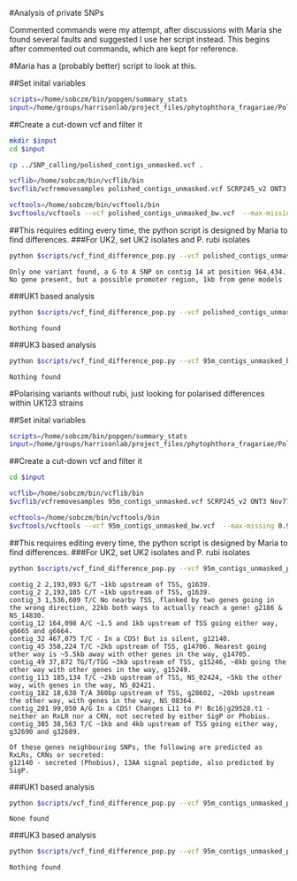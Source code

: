 #Analysis of private SNPs

Commented commands were my attempt, after discussions with Maria she found several faults and suggested I use her script instead. This begins after commented out commands, which are kept for reference.

<!-- ##First, filter vcf to remove SCRP245, ONT-3, NOV-77 & BC-23

Set key variables

```bash
vcftools=/home/sobczm/bin/vcftools/bin
vcflib=/home/sobczm/bin/vcflib/bin
```

Perform filtering

```bash
cd SNP_calling
$vcflib/vcfremovesamples 95m_contigs_unmasked.vcf SCRP245_v2 ONT3 Nov77 Bc23 > Polarising_95m_contigs_unmasked.vcf
```

##Filter vcf for quality, but keep multi-allelic variants and indels

All options except indel choice kept at default

```bash
vcf=Polarising_95m_contigs_unmasked.vcf
script=/home/adamst/git_repos/scripts/popgen/snp/sub_vcf_parser.sh
qsub $script $vcf 40 30 10 30 0.95 N
```

##Parse vcf file to a table for easier working

Copy over fasta file and create an index file and an index file for GATK

```bash
mkdir -p Polarising
cd Polarising
cp ../SNP_calling/Polarising* .
cp /home/groups/harrisonlab/project_files/phytophthora_fragariae/summary_stats/95m_contigs_unmasked.fa Bc16_contigs_unmasked.fa

#Create .dict file
java -jar /home/sobczm/bin/picard-tools-2.5.0/picard.jar CreateSequenceDictionary \
R= Bc16_contigs_unmasked.fa \
O= Bc16_contigs_unmasked.dict

#Create .fai file
samtools faidx Bc16_contigs_unmasked.fa
```

```bash
java -jar /home/sobczm/bin/GenomeAnalysisTK-3.6/GenomeAnalysisTK.jar \
-T VariantsToTable \
-R Bc16_contigs_unmasked.fa \
-V Polarising_95m_contigs_unmasked_filtered.vcf \
-F CHROM -F POS -F REF -F ALT \
-GF GT \
-o Parsed_Polarising_95m_contigs_unmasked.tbl
```

In this table, GT indicates the genotype of the sample, AD is the unfiltered allele depth, DP is the filtered depth, GQ is the quality of the assigned genotype and PL is the the normalised likelihood of the possible genotypes (smaller the better). For more detail on vcf files see: http://gatkforums.broadinstitute.org/gatk/discussion/1268/what-is-a-vcf-and-how-should-i-interpret-it

```bash
python /home/adamst/git_repos/scripts/phytophthora_fragariae/popgen_analysis/UK1_polarisation.py
python /home/adamst/git_repos/scripts/phytophthora_fragariae/popgen_analysis/UK2_polarisation.py
python /home/adamst/git_repos/scripts/phytophthora_fragariae/popgen_analysis/UK3_polarisation.py
```

```
UK1:
None found
UK2:
None are in genes
UK3:
None found
``` -->

#Maria has a (probably better) script to look at this.

##Set inital variables

```bash
scripts=/home/sobczm/bin/popgen/summary_stats
input=/home/groups/harrisonlab/project_files/phytophthora_fragariae/Polarising
```

##Create a cut-down vcf and filter it

```bash
mkdir $input
cd $input

cp ../SNP_calling/polished_contigs_unmasked.vcf .

vcflib=/home/sobczm/bin/vcflib/bin
$vcflib/vcfremovesamples polished_contigs_unmasked.vcf SCRP245_v2 ONT3 Nov77 Bc23 > polished_contigs_unmasked_bw.vcf

vcftools=/home/sobczm/bin/vcftools/bin
$vcftools/vcftools --vcf polished_contigs_unmasked_bw.vcf  --max-missing 0.95 --recode --out polished_contigs_unmasked_bw_filtered
```

##This requires editing every time, the python script is designed by Maria to find differences.
###For UK2, set UK2 isolates and P. rubi isolates

```bash
python $scripts/vcf_find_difference_pop.py --vcf polished_contigs_unmasked_bw_filtered.recode.vcf --out polished_contigs_unmasked_bw_filtered_fixed.vcf --ply 2 --pop1 Bc16,,A4,,SCRP249,,SCRP324,,SCRP333 --pop2 Nov5,,Bc1,,Nov9,,Nov27,,Nov71 --thr 0.95
```

```
Only one variant found, a G to A SNP on contig 14 at position 964,434. No gene present, but a possible promoter region, 1kb from gene models
```

###UK1 based analysis

```bash
python $scripts/vcf_find_difference_pop.py --vcf polished_contigs_unmasked_bw_filtered.recode.vcf --out polished_contigs_unmasked_bw_filtered_fixed_UK1.vcf --ply 2 --pop1 Bc1,,Nov5,,SCRP249,,SCRP324,,SCRP333 --pop2 A4,,Bc16,,Nov9,,Nov27,,Nov71 --thr 0.95
```

```
Nothing found
```

###UK3 based analysis

```bash
python $scripts/vcf_find_difference_pop.py --vcf 95m_contigs_unmasked_bw_filtered.recode.vcf --out 95m_contigs_unmasked_bw_filtered_fixed_UK3.vcf --ply 2 --pop1 Nov9,,Nov27,,Nov71,,SCRP249,,SCRP324,,SCRP333 --pop2 A4,,Bc16,,Nov5,,Bc1 --thr 0.95
```

```
Nothing found
```

#Polarising variants without rubi, just looking for polarised differences within UK123 strains

##Set inital variables

```bash
scripts=/home/sobczm/bin/popgen/summary_stats
input=/home/groups/harrisonlab/project_files/phytophthora_fragariae/Polarising
```

##Create a cut-down vcf and filter it

```bash
cd $input

vcflib=/home/sobczm/bin/vcflib/bin
$vcflib/vcfremovesamples 95m_contigs_unmasked.vcf SCRP245_v2 ONT3 Nov77 Bc23 SCRP249 SCRP324 SCRP333 > 95m_contigs_unmasked_pol.vcf

vcftools=/home/sobczm/bin/vcftools/bin
$vcftools/vcftools --vcf 95m_contigs_unmasked_bw.vcf  --max-missing 0.95 --recode --out 95m_contigs_unmasked_pol_filtered
```

##This requires editing every time, the python script is designed by Maria to find differences.
###For UK2, set UK2 isolates and P. rubi isolates

```bash
python $scripts/vcf_find_difference_pop.py --vcf 95m_contigs_unmasked_pol_filtered.recode.vcf --out 95m_contigs_unmasked_pol_filtered_fixed.vcf --ply 2 --pop1 Bc16,,A4 --pop2 Nov5,,Bc1,,Nov9,,Nov27,,Nov71 --thr 0.95
```

```
contig_2 2,193,093 G/T ~1kb upstream of TSS, g1639.
contig_2 2,193,105 C/T ~1kb upstream of TSS, g1639.
contig_3 1,536,609 T/C No nearby TSS, flanked by two genes going in the wrong direction, 22kb both ways to actually reach a gene! g2186 & NS_14830.
contig_12 164,098 A/C ~1.5 and 1kb upstream of TSS going either way, g6665 and g6664.
contig_32 467,075 T/C - In a CDS! But is silent, g12140.
contig_45 358,224 T/C ~2kb upstream of TSS, g14706. Nearest going other way is ~5.5kb away with other genes in the way, g14705.
contig_49 37,872 TG/T/TGG ~3kb upstream of TSS, g15246, ~8kb going the other way with other genes in the way, g15249.
contig_113 185,134 T/C ~2kb upstream of TSS, NS_02424, ~5kb the other way, with genes in the way, NS_02421.
contig_182 18,638 T/A 360bp upstream of TSS, g28602, ~20kb upstream the other way, with genes in the way, NS_08364.
contig_201 99,050 A/G In a CDS! Changes L11 to P! Bc16|g29528.t1 - neither an RxLR nor a CRN, not secreted by either SigP or Phobius.
contig_305 38,563 T/C ~1kb and 4kb upstream of TSS going either way, g32690 and g32689.

Of these genes neighbouring SNPs, the following are predicted as RxLRs, CRNs or secreted:
g12140 - secreted (Phobius), 13AA signal peptide, also predicted by SigP.
```

###UK1 based analysis

```bash
python $scripts/vcf_find_difference_pop.py --vcf 95m_contigs_unmasked_pol_filtered.recode.vcf --out 95m_contigs_unmasked_pol_filtered_fixed_UK1.vcf --ply 2 --pop1 Bc1,,Nov5 --pop2 A4,,Bc16,,Nov9,,Nov27,,Nov71 --thr 0.95
```

```
None found
```

###UK3 based analysis

```bash
python $scripts/vcf_find_difference_pop.py --vcf 95m_contigs_unmasked_pol_filtered.recode.vcf --out 95m_contigs_unmasked_pol_filtered_fixed_UK3.vcf --ply 2 --pop1 Nov9,,Nov27,,Nov71 --pop2 A4,,Bc16,,Nov5,,Bc1 --thr 0.95
```

```
Nothing found
```
